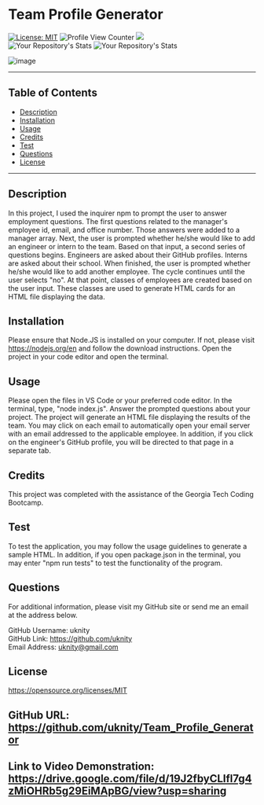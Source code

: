# Team Profile Generator
  [![License: MIT](https://img.shields.io/badge/License-MIT-yellow.svg)](https://opensource.org/licenses/MIT) 
  ![Profile View Counter](https://komarev.com/ghpvc/?username=uknity) 
  ![](https://img.shields.io/badge/GitHub-uknity-181717?style=for-the-badge&logo=github)  
  ![Your Repository's Stats](https://github-readme-stats.vercel.app/api?username=uknity&show_icons=true) 
  ![Your Repository's Stats](https://github-readme-stats.vercel.app/api/top-langs/?username=uknity&theme=blue-green)    
  
![image](https://user-images.githubusercontent.com/77338531/114628293-a141eb00-9c84-11eb-8515-566a61a9da3a.png)
_____________________________________________________  

## Table of Contents
  - [Description](#description)
  - [Installation](#installation)
  - [Usage](#usage)
  - [Credits](#credits)
  - [Test](#test)
  - [Questions](#questions)
  - [License](#license)
______________________________________________________

## Description

In this project, I used the inquirer npm to prompt the user to answer employment questions.  The first questions related to the manager's employee id, email, and office number.  Those answers were added to a manager array.  Next, the user is prompted whether he/she would like to add an engineer or intern to the team.  Based on that input, a second series of questions begins.  Engineers are asked about their GitHub profiles.  Interns are asked about their school.  When finished, the user is prompted whether he/she would like to add another employee.  The cycle continues until the user selects "no".  At that point, classes of employees are created based on the user input.  These classes are used to generate HTML cards for an HTML file displaying the data.

## Installation

Please ensure that Node.JS is installed on your computer.  If not, please visit https://nodejs.org/en and follow the download instructions.  Open the project in your code editor and open the terminal.

## Usage

Please open the files in VS Code or your preferred code editor. In the terminal, type, "node index.js".  Answer the prompted questions about your project. The project will generate an HTML file displaying the results of the team.  You may click on each email to automatically open your email server with an email addressed to the applicable employee.  In addition, if you click on the engineer's GitHub profile, you will be directed to that page in a separate tab.  

## Credits

This project was completed with the assistance of the Georgia Tech Coding Bootcamp.

## Test

To test the application, you may follow the usage guidelines to generate a sample HTML.  In addition, if you open package.json in the terminal, you may enter "npm run tests" to test the functionality of the program.

## Questions

For additional information, please visit my GitHub site or send me an email at the address below.  
  
GitHub Username: uknity  
GitHub Link: https://github.com/uknity  
Email Address: uknity@gmail.com  

## License

https://opensource.org/licenses/MIT


## GitHub URL: https://github.com/uknity/Team_Profile_Generator  
## Link to Video Demonstration: https://drive.google.com/file/d/19J2fbyCLIfl7g4zMiOHRb5g29EiMApBG/view?usp=sharing
